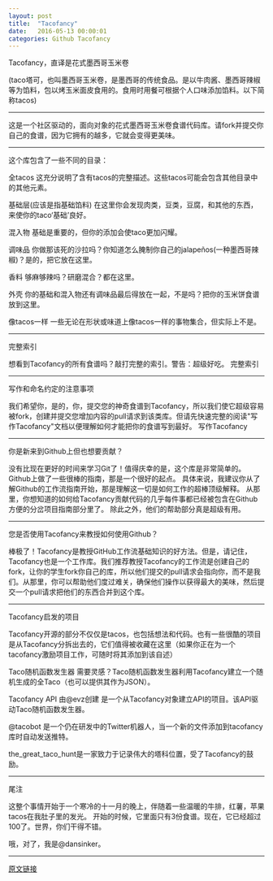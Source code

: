 ```yaml
---
layout: post
title:  "Tacofancy"
date:   2016-05-13 00:00:01
categories: Github Tacofancy
---
```


Tacofancy，直译是花式墨西哥玉米卷

(taco塔可，也叫墨西哥玉米卷，是墨西哥的传统食品。是以牛肉酱、墨西哥辣椒等为馅料，包以烤玉米面皮食用的。食用时用餐可根据个人口味添加馅料。以下简称tacos)

----------------


这是一个社区驱动的，面向对象的花式墨西哥玉米卷食谱代码库。请fork并提交你自己的食谱，因为它拥有的越多，它就会变得更美味。

----------------


这个库包含了一些不同的目录：

全tacos
这充分说明了含有tacos的完整描述。这些tacos可能会包含其他目录中的其他元素。

基础层(应该是指基础馅料)
在这里你会发现肉类，豆类，豆腐，和其他的东西，来使你的taco‘基础’良好。

混入物
基础是重要的，但你的添加会使taco更加闪耀。

调味品
你做那该死的沙拉吗？你知道怎么腌制你自己的jalapeños(一种墨西哥辣椒)？是的，把它放在这里。

香料
够麻够辣吗？研磨混合？都在这里。

外壳
你的基础和混入物还有调味品最后得放在一起，不是吗？把你的玉米饼食谱放到这里。

像tacos一样
一些无论在形状或味道上像tacos一样的事物集合，但实际上不是。

----------------

完整索引

想看到Tacofancy的所有食谱吗？敲打完整的索引。警告：超级好吃。
完整索引

----------------


写作和命名约定的注意事项

我们希望你，是的，你，提交您的神奇食谱到Tacofancy，所以我们使它超级容易被fork，创建并提交您增加内容的pull请求到该类库。但请先快速完整的阅读"写作Tacofancy"文档以便理解如何才能把你的食谱写到最好。
写作Tacofancy

----------------

你是新来到Github上但也想要贡献？

没有比现在更好的时间来学习Git了！值得庆幸的是，这个库是非常简单的。
Github上做了一些很棒的指南，那是一个很好的起点。
具体来说，我建议你从了解Github的工作流指南开始，那是理解这一切是如何工作的超棒顶级解释。
从那里，你想知道的如何给Tacofancy贡献代码的几乎每件事都已经被包含在Github方便的分岔项目指南部分里了。
除此之外，他们的帮助部分真是超级有用。

----------------

您是否使用Tacofancy来教授如何使用Github？

棒极了！Tacofancy是教授GitHub工作流基础知识的好方法。但是，请记住，Tacofancy也是一个工作库。我们推荐教授Tacofancy的工作流是创建自己的fork，让你的学生fork你自己的库，所以他们提交的pull请求会指向你，而不是我们。从那里，你可以帮助他们度过难关，确保他们操作以获得最大的美味，然后提交一个pull请求把他们的东西合并到这个库。

----------------

Tacofancy启发的项目

Tacofancy开源的部分不仅仅是tacos，也包括想法和代码。也有一些很酷的项目是从Tacofancy分拆出去的，它们值得被收藏在这里（如果你正在为一个tacofancy激励项目工作，可随时将其添加到该自述）

Taco随机函数发生器 需要灵感？Taco随机函数发生器利用Tacofancy建立一个随机生成的全Taco（也可以提供其作为JSON）。

Tacofancy API 由@evz创建 是一个从Tacofancy对象建立API的项目。该API驱动Taco随机函数发生器。

@tacobot 是一个仍在研发中的Twitter机器人，当一个新的文件添加到tacofancy库时自动发送推特。

the_great_taco_hunt是一家致力于记录伟大的塔科位置，受了Tacofancy的鼓励。

----------------

尾注

这整个事情开始于一个寒冷的十一月的晚上，伴随着一些温暖的牛排，红薯，苹果tacos在我肚子里的发光。
开始的时候，它里面只有3份食谱。现在，它已经超过100了。世界，你们干得不错。

哦，对了，我是@dansinker。

----------------

[原文链接][tacofancy]

[tacofancy]:      https://github.com/OpenMindClub/tacofancy/blob/master/README.md
